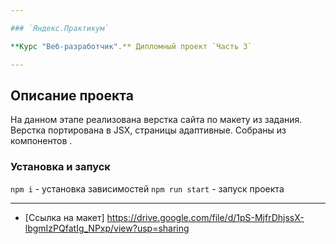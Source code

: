 ```yaml
---

### `Яндекс.Практикум`

**Курс "Веб-разработчик".** Дипломный проект `Часть 3`

---
```


## Описание проекта

На данном этапе реализована верстка сайта по макету из задания. Верстка портирована в JSX, страницы адаптивные. Собраны из компонентов .

### Установка и запуск

`npm i` - установка зависимостей
`npm run start` - запуск проекта

---

- [Ссылка на макет] https://drive.google.com/file/d/1pS-MjfrDhjssX-lbgmIzPQfatIg_NPxp/view?usp=sharing
